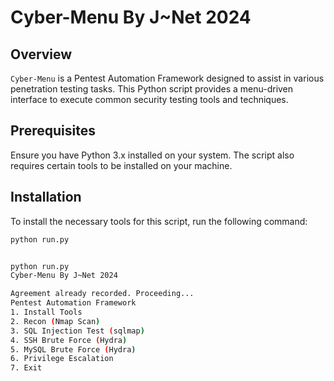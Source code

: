 # Cyber-Menu By J~Net 2024

## Overview

`Cyber-Menu` is a Pentest Automation Framework designed to assist in various penetration testing tasks. This Python script provides a menu-driven interface to execute common security testing tools and techniques.

## Prerequisites

Ensure you have Python 3.x installed on your system. The script also requires certain tools to be installed on your machine.

## Installation

To install the necessary tools for this script, run the following command:

```bash
python run.py


python run.py 
Cyber-Menu By J~Net 2024

Agreement already recorded. Proceeding...
Pentest Automation Framework
1. Install Tools
2. Recon (Nmap Scan)
3. SQL Injection Test (sqlmap)
4. SSH Brute Force (Hydra)
5. MySQL Brute Force (Hydra)
6. Privilege Escalation
7. Exit
